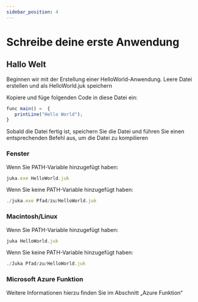 ```yaml
---
sidebar_position: 4
---
```


# Schreibe deine erste Anwendung

## Hallo Welt
Beginnen wir mit der Erstellung einer HelloWorld-Anwendung. Leere Datei erstellen und als HelloWorld.juk speichern

Kopiere und füge folgenden Code in diese Datei ein:

```jsx
func main() =  {
   printLine("Hello World");
}
```

Sobald die Datei fertig ist, speichern Sie die Datei und führen Sie einen entsprechenden Befehl aus, um die Datei zu kompilieren


### Fenster
Wenn Sie PATH-Variable hinzugefügt haben:

```jsx
juka.exe HelloWorld.juk
```

Wenn Sie keine PATH-Variable hinzugefügt haben:
```jsx
./juka.exe Pfad/zu/HelloWorld.juk
```

### Macintosh/Linux

Wenn Sie PATH-Variable hinzugefügt haben:

```jsx
juka HelloWorld.juk
```

Wenn Sie keine PATH-Variable hinzugefügt haben:
```jsx
./Juka Pfad/zu/HelloWorld.juk
```

### Microsoft Azure Funktion
Weitere Informationen hierzu finden Sie im Abschnitt „Azure Funktion“